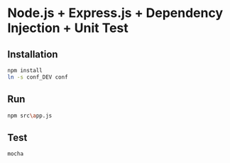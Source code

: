 # Node.js + Express.js + Dependency Injection + Unit Test

## Installation
```bash
npm install
ln -s conf_DEV conf
```

## Run
```bash
npm src\app.js
```

## Test
```bash
mocha
```
